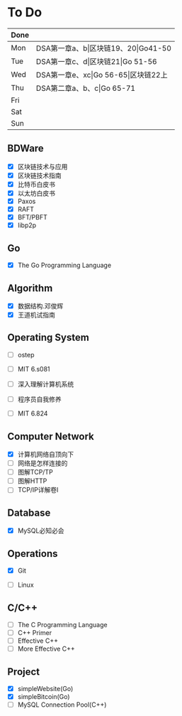 # To Do

| Done |                                      |
| :--- | ------------------------------------ |
| Mon  | DSA第一章a、b\|区块链19、20\|Go41-50 |
| Tue  | DSA第一章c、d\|区块链21\|Go 51-56    |
| Wed  | DSA第一章e、xc\|Go 56-65\|区块链22上 |
| Thu  | DSA第二章a、b、c\|Go 65-71           |
| Fri  |                                      |
| Sat  |                                      |
| Sun  |                                      |

## BDWare

- [x] 区块链技术与应用
- [x] 区块链技术指南
- [x] 比特币白皮书
- [x] 以太坊白皮书
- [x] Paxos
- [x] RAFT
- [x] BFT/PBFT
- [x] libp2p

## Go

- [x] The Go Programming Language

> >>>>>>>>>>>>>>>>>>>>>>>>>>>>>>>>>>>>>>>>>>>>>>>>>>>>>>>>>>>

## Algorithm

- [x] 数据结构.邓俊辉
- [x] 王道机试指南

## Operating System

- [ ] ostep


- [ ] MIT 6.s081
- [ ] 深入理解计算机系统
- [ ] 程序员自我修养
- [ ] MIT 6.824

## Computer Network

- [x] 计算机网络自顶向下
- [ ] 网络是怎样连接的
- [ ] 图解TCP/TP
- [ ] 图解HTTP
- [ ] TCP/IP详解卷Ⅰ

## Database

- [x] MySQL必知必会

## Operations

- [x] Git

- [ ] Linux

## C/C++

- [ ] The C Programming Language
- [ ] C++ Primer
- [ ] Effective C++
- [ ] More Effective C++

## Project

- [x] simpleWebsite(Go)
- [x] simpleBitcoin(Go)
- [ ] MySQL Connection Pool(C++)
